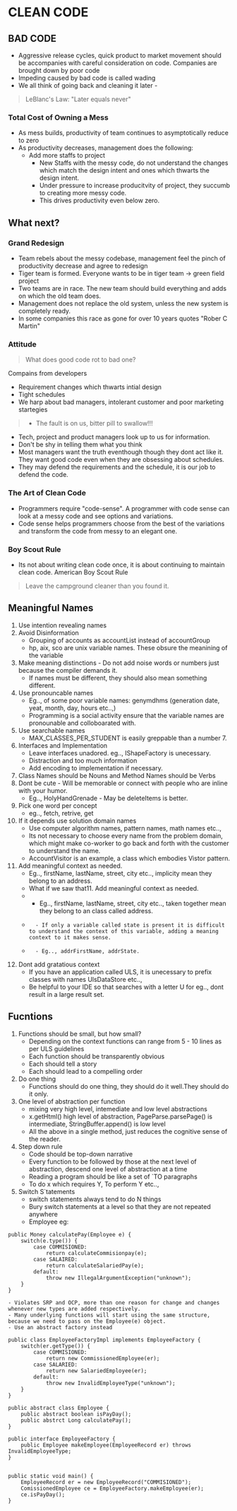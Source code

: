 # CLEAN CODE


## BAD CODE

* Aggressive release cycles, quick product to market movement should be accompanies with careful consideration on code. Companies are brought down by poor code
* Impeding caused by bad code is called wading
* We all think of going back and cleaning it later -
> LeBlanc's Law: "Later equals never"

### Total Cost of Owning a Mess

* As mess builds, productivity of team continues to asymptotically reduce to zero
* As productivity decreases, management does the following:
    * Add more staffs to project
        - New Staffs with the messy code, do not understand the changes which match the design intent and ones which thwarts the design intent.
        - Under pressure to increase producitvity of project, they succumb to creating more messy code.
        - This drives productivity even below zero.

## What next? 

### Grand Redesign

* Team rebels about the messy codebase, management feel the pinch of productivity decrease and agree to redesign
* Tiger team is formed. Everyone wants to be in tiger team -> green field project
* Two teams are in race. The new team should build everything and adds on which the old team does.
* Management does not replace the old system, unless the new system is completely ready.
* In some companies this race as gone for over 10 years quotes "Rober C Martin"

### Attitude

> What does good code rot to bad one?

Compains from developers
* Requirement changes which thwarts intial design
* Tight schedules
* We harp about bad managers, intolerant customer and poor marketing startegies

> * The fault is on us, bitter pill to swallow!!!

* Tech, project and product managers look up to us for information.
* Don't be shy in telling them what you think
* Most managers want the truth eventhough though they dont act like it. They want good code even when they are obsessing about schedules.
* They may defend the requirements and the schedule, it is our job to defend the code.


### The Art of Clean Code

* Programmers require "code-sense". A programmer with code sense can look at a messy code and see options and variations.
* Code sense helps programmers choose from the best of the variations and transform the code from messy to an elegant one.

### Boy Scout Rule

* Its not about writing clean code once, it is about continuing to maintain clean code.
American Boy Scout Rule
> Leave the campground cleaner than you found it.

## Meaningful Names

1. Use intention revealing names
2. Avoid Disinformation
    - Grouping of accounts as accountList instead of accountGroup
    - hp, aix, sco are unix variable names. These obsure the meanining of the variable
3. Make meaning distinctions - Do not add noise words or numbers just because the compiler demands it.
    - If names must be different, they should also mean something different.
4. Use pronouncable names
    - Eg.., of some poor variable names: genymdhms (generation date, yeat, month, day, hours etc..,)
    - Programming is a social activity ensure that the variable names are pronounable and colloboarated with.
5. Use searchable names
    - MAX_CLASSES_PER_STUDENT is easily greppable than a number 7.
6. Interfaces and Implementation
    - Leave interfaces unadored. eg.., IShapeFactory is unecessary.
    - Distraction and too much information
    - Add encoding to implementation if necessary.
7. Class Names should be Nouns and Method Names should be Verbs
8. Dont be cute - Will be memorable or connect with people who are inline with your humor.
    - Eg.., HolyHandGrenade - May be deleteItems is better.
9. Pick one word per concept
    - eg.., fetch, retrive, get
10. If it depends use solution domain names
    - Use computer algorithm names, pattern names, math names etc..,
    - Its not necessary to choose every name from the problem domain, which might make co-worker to go back and forth with the customer to understand the name.
    - AccountVisitor is an example, a class which embodies Vistor pattern.
11. Add meaningful context as needed.
    - Eg.., firstName, lastName, street, city etc.., implicity mean they belong to an address.
    - What if we saw that11. Add meaningful context as needed.
    -   - Eg.., firstName, lastName, street, city etc.., taken together mean they belong to an class called address.
    -       - If only a variable called state is present it is difficult to understand the context of this variable, adding a meaning context to it makes sense.
    -       - Eg.., addrFirstName, addrState.
12. Dont add gratatious context
    - If you have an application called ULS, it is unecessary to prefix classes with names UlsDataStore etc..,
    - Be helpful to your IDE so that searches with a letter U for eg.., dont result in a large result set.


## Fucntions

1. Functions should be small, but how small?
    - Depending on the context functions can range from 5 - 10 lines as per ULS guidelines
    - Each function should be transparently obvious
    - Each should tell a story
    - Each should lead to a compelling order
2. Do one thing
    - Functions should do one thing, they should do it well.They should do it only.
3. One level of abstraction per function
    - mixing very high level, intemediate and low level abstractions
    - x.getHtml() high level of abstraction, PageParse.parsePage() is intermediate, StringBuffer.append() is low level
    - All the above in a single method, just reduces the cognitive sense of the reader.
4. Step down rule
    - Code should be top-down narrative
    - Every function to be followed by those at the next level of abstraction, descend one level of abstraction at a time
    - Reading a program should be like a set of `TO paragraphs
    - To do x which requires Y, To perform Y etc..,
5. Switch S`tatements
    - switch statements always tend to do N things
    - Bury switch statements at a level so that they are not repeated anywhere
    - Employee eg: 

```
public Money calculatePay(Employee e) {
    switch(e.type()) {
        case COMMISIONED:
            return calculateCommisionpay(e);
        case SALAIRED:
            return calculateSalariedPay(e);
        default:
            throw new IllegalArgumentException("unknown");
    }
}

```
    - Violates SRP and OCP, more than one reason for change and changes whenever new types are added respectively.
    - Many underlying functions will start using the same structure, because we need to pass on the Employee(e) object.
    - Use an abstract factory instead

```
public class EmployeeFactoryImpl implements EmployeeFactory {
    switch(er.getType()) {
        case COMMISIONED:
            return new CommissionedEmployee(er);
        case SALARIED:
            return new SalariedEmployee(er);
        default:
            throw new InvalidEmployeeType("unknown");
    }
}

public abstract class Employee {
    public abstract boolean isPayDay();
    public abstrct Long calculatePay();
}

public interface EmployeeFactory {
    public Employee makeEmployee(EmployeeRecord er) throws InvalidEmployeeType;
}


public static void main() {
    EmployeeRecord er = new EmployeeRecord("COMMISIONED");
    ComissionedEmployee ce = EmployeeFactory.makeEmployee(er);
    ce.isPayDay();
}
```

